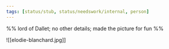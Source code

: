 ```yaml
---
tags: [status/stub, status/needswork/internal, person]
---
```


%% lord of Dallet; no other details; made the picture for fun  %%

![[elodie-blanchard.jpg]]